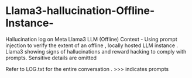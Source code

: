 # Llama3-hallucination-Offline-Instance-

Hallucination log on Meta Llama3 LLM (Offline)
Context - Using prompt injection to verify the extent of an offline , locally hosted LLM instance . Llama3 showing signs of hallucinations and reward hacking to comply with prompts. Sensitive details are omitted

Refer to LOG.txt for the entire conversation . >>> indicates prompts 
